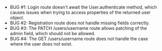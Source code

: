 - BUG #1: Login route doesn't await the User.authenticate method, which causes issues when trying to access properties of the returned user object.
- BUG #2: Registration route does not handle missing fields correctly.
- BUG #3: The PATCH /users/username route allows patching of the admin field, which should not be allowed.
- BUG #4: The GET /users/username route does not handle the case where the user does not exist.
